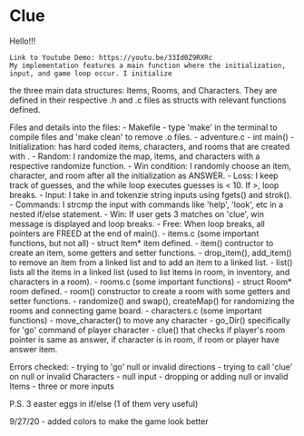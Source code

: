 # Clue
Hello!!!

    Link to Youtube Demo: https://youtu.be/33Id0Z9RXRc
    My implementation features a main function where the initialization, input, and game loop occur. I initialize
the three main data structures: Items, Rooms, and Characters. They are defined in their respective .h and .c files
as structs with relevant functions defined. 

Files and details into the files:
    - Makefile 
        - type 'make' in the terminal to compile files and 'make clean' to remove .o files. 
    - adventure.c 
        - int main()
            - Initialization: has hard coded items, characters, and rooms that are created with . 
            - Random: I randomize the map, items, and characters with a respective randomize function. 
            - Win condition: I randomly choose an item, character, and room after all the initialization as ANSWER.
            - Loss: I keep track of guesses, and the while loop executes guesses is < 10. If >, loop breaks.
            - Input: I take in and tokenzie string inputs using fgets() and strok().
            - Commands: I strcmp the input with commands like 'help', 'look', etc in a nested if/else statement.
            - Win: If user gets 3 matches on 'clue', win message is displayed and loop breaks.
            - Free: When loop breaks, all pointers are FREED at the end of main().
    - items.c (some important functions, but not all)
        - struct Item* item defined.
        - item() contructor to create an item, some getters and setter functions.
        - drop_item(), add_item() to remove an item from a linked list and to add an item to a linked list.
        - list() lists all the items in a linked list (used to list items in room, in inventory, and characters in a room).
    - rooms.c (some important functions)
        - struct Room* room defined.
        - room() constructor to create a room with some getters and setter functions.
        - randomize() and swap(), createMap() for randomizing the rooms and connecting game board.
    - characters.c (some important functions)
        - move_character() to move any character
        - go_Dir() specifically for 'go' command of player character 
        - clue() that checks if player's room pointer is same as answer, if character is in room, 
            if room or player have answer item.

Errors checked:
    - trying to 'go' null or invalid directions 
    - trying to call 'clue' on null or invalid Characters
    - null input 
    - dropping or adding null or invalid Items
    - three or more inputs

P.S. 3 easter eggs in if/else (1 of them very useful)

9/27/20
    - added colors to make the game look better
